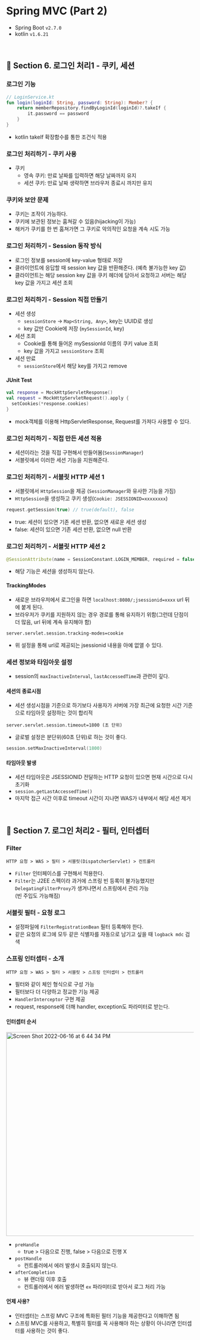 # Spring MVC (Part 2)

- Spring Boot `v2.7.0`
- kotlin `v1.6.21`

<br>

## 📌 Section 6. 로그인 처리1 - 쿠키, 세션

### 로그인 기능
```kotlin
// LoginService.kt
fun login(loginId: String, password: String): Member? {
    return memberRepository.findByLoginId(loginId)?.takeIf {
        it.password == password
    }
}
```
- kotlin takeIf 확장함수를 통한 조건식 적용

### 로그인 처리하기 - 쿠키 사용
- 쿠키
  - 영속 쿠키: 만료 날짜를 입력하면 해당 날짜까지 유지
  - 세션 쿠키: 만료 날짜 생략하면 브라우저 종료시 까지만 유지

### 쿠키와 보안 문제
- 쿠키는 조작이 가능하다.
- 쿠키에 보관된 정보는 훔쳐갈 수 있음(hijacking이 가능)
- 해커가 쿠키를 한 번 훔쳐가면 그 쿠키로 악의적인 요청을 계속 시도 가능

### 로그인 처리하기 - Session 동작 방식
- 로그인 정보를 session에 key-value 형태로 저장
- 클라이언트에 응답할 때 session key 값을 반환해준다. (예측 불가능한 key 값)
- 클라이언트는 해당 session key 값을 쿠키 헤더에 담아서 요청하고 서버는 해당 key 값을 가지고 세션 조회

### 로그인 처리하기 - Session 직접 만들기
- 세션 생성
  - `sessionStore` -> `Map<String, Any>`, key는 UUID로 생성
  - key 값만 Cookie에 저장 (`mySessionId`, key)
- 세션 조회
  - Cookie를 통해 들어온 mySessionId 이름의 쿠키 value 조회
  - key 값을 가지고 `sessionStore` 조회
- 세션 만료
  - `sessionStore`에서 해당 key를 가지고 remove

#### JUnit Test
```kotlin
val response = MockHttpServletResponse()
val request = MockHttpServletRequest().apply {
  setCookies(*response.cookies)
}
```
- mock객체를 이용해 HttpServletResponse, Request를 가져다 사용할 수 있다.

### 로그인 처리하기 - 직접 만든 세션 적용
- 세션이라는 것을 직접 구현해서 만들어봄(`SessionManager`)
- 서블릿에서 이러한 세션 기능을 지원해준다.

### 로그인 처리하기 - 서블릿 HTTP 세션 1 
- 서블릿에서 `HttpSession`을 제공 (`SessionManager`와 유사한 기능을 가짐)
- `HttpSession`을 생성하고 쿠키 생성(`Cookie: JSESSIONID=xxxxxxxx`)
```kotlin
request.getSession(true) // true(default), false 
```
- true: 세션이 있으면 기존 세션 반환, 없으면 새로운 세션 생성
- false: 세션이 있으면 기존 세션 반환, 없으면 null 반환

### 로그인 처리하기 - 서블릿 HTTP 세션 2
```kotlin
@SessionAttribute(name = SessionConstant.LOGIN_MEMBER, required = false) member: Member?,
```
- 해당 기능은 세션을 생성하지 않는다.

#### TrackingModes
- 새로운 브라우저에서 로그인을 하면 `localhost:8080/;jsessionid=xxxx` url 뒤에 붙게 된다.
- 브라우저가 쿠키를 지원하지 않는 경우 경로를 통해 유지하기 위함(그런데 단점이 더 많음, url 뒤에 계속 유지해야 함)
```properties
server.servlet.session.tracking-modes=cookie
```
- 위 설정을 통해 url로 제공되는 jsessionid 내용을 아예 없앨 수 있다.

### 세션 정보와 타임아웃 설정
- session의 `maxInactiveInterval`, `lastAccessedTime`과 관련이 깊다.

#### 세션의 종료시점
  - 세션 생성시점을 기준으로 하기보다 사용자가 서버에 가장 최근에 요청한 시간 기준으로 타임아웃 설정하는 것이 합리적
```properties
server.servlet.session.timeout=1800 (초 단위)
```
- 글로벌 설정은 분단위(60초 단위)로 하는 것이 좋다.
```kotlin
session.setMaxInactiveInterval(1800)
```

#### 타임아웃 발생
- 세션 타임아웃은 JSESSIONID 전달하는 HTTP 요청이 있으면 현재 시간으로 다시 초기화
- `session.getLastAccessedTime()`
- 마지막 접근 시간 이후로 timeout 시간이 지나면 WAS가 내부에서 해당 세션 제거

<br>

## 📌 Section 7. 로그인 처리2 - 필터, 인터셉터

### Filter
```
HTTP 요청 > WAS > 필터 > 서블릿(DispatcherServlet) > 컨트롤러 
```
- `Filter` 인터페이스를 구현해서 적용한다.
- `Filter`는 J2EE 스펙이라 과거에 스프링 빈 등록이 불가능했지만 `DelegatingFilterProxy`가 생겨나면서 스프링에서 관리 가능  
  (빈 주입도 가능해짐)

### 서블릿 필터 - 요청 로그
- 설정파일에 `FilterRegistrationBean` 필터 등록해야 한다.
- 같은 요청의 로그에 모두 같은 식별자를 자동으로 남기고 싶을 때 `logback mdc` 검색

### 스프링 인터셉터 - 소개
```text
HTTP 요청 > WAS > 필터 > 서블릿 > 스프링 인터셉터 > 컨트롤러
```
- 필터와 같이 체인 형식으로 구성 가능
- 필터보다 더 다양하고 정교한 기능 제공
- `HandlerInterceptor` 구현 제공
- request, response에 더해 handler, exception도 파라미터로 받는다.

#### 인터셉터 순서
<img width="546" alt="Screen Shot 2022-06-16 at 6 44 34 PM" src="https://user-images.githubusercontent.com/41675375/174043258-a862a17a-aac7-4b66-9e4c-7ea05e46be22.png">

- `preHandle`
  - true > 다음으로 진행, false > 다음으로 진행 X
- `postHandle`
  - 컨트롤러에서 에러 발생시 호출되지 않는다.
- `afterCompletion`
  - 뷰 랜더링 이후 호출
  - 컨트롤러에서 에러 발생하면 `ex` 파라미터로 받아서 로그 처리 가능

#### 언제 사용?
- 인터셉터는 스프링 MVC 구조에 특화된 필터 기능을 제공한다고 이해하면 됨
- 스프링 MVC를 사용하고, 특별히 필터를 꼭 사용해야 하는 상황이 아니라면 인터셉터를 사용하는 것이 좋다.

